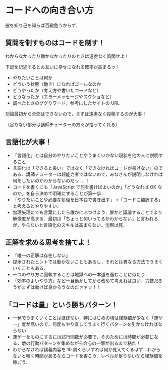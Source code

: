 # コードへの向き合い方

彼を知り己を知らば百戦危うからず．

## 質問を制すものはコードを制す！

わからなかったり動かなかったりのときは遠慮なく質問せよ！

下記を記述するとお互いに幸せになれる確率が高まるッ！

- やりたいことは何か
- どういう状態（動き）になればゴールなのか
- どうやったか（考え方や書いたコードなど）
- どうなったか（エラーメッセージやスクショなど）
- 調べたときのググりワード，参考にしたサイトの URL

勿論最初から全部はできないので，まずは遠慮なく投稿するのが大事！

（足りない部分は講師チューターの方々が拾ってくれる）

## 言語化が大事！

- 「言語化」とは自分のやりたいことやうまくいかない現状を他の人に説明すること．
- 言語化は「できると良い」ではなく「できなければコードが書けない」のである．講師チューターは超能力者ではないので，みなさんが説明しなければ何をしたいのかわからないのだッ．．！
- コードを書くにも「JavaScript で何を書けばよいのか」「どうなれば OK なのか」を自ら決めて明確にすることが第一歩．
- 「やりたいことや必要な処理を日本語で書き出す」→「コードに翻訳する」と考えるとやりやすい．
- 無理矢理にでも言葉にしたら誰かにぶつけよう．誰かと議論することでより解像度が高まる．最初は「ちょっと何いってるかわからない」と言われるが，やらないと言語化のスキルは高まらない．沈黙は死．

## 正解を求める思考を捨てよ！

- 「唯一の正解は存在しない」
- 提示されたヒントでは動かないこともあるし，それとは異なる方法でうまくいくこともある．
- 一つのやり方に固執することは地獄への一本道を進むことに似たり．
- 「効率のよいやり方」など一旦動かしてから改めて考えれば良い．力技だろうがまずは動けば良かろうなのだァァッ！！

## 「コードは量」という勝ちパターン！

- 一発でうまくいくことはほぼない．特にはじめの頃は経験値が少なく「運ゲー」度が高いので，何度もやり直してうまく行くパターンを引かなければならない．
- 運ゲーをものにするには試行回数が必要で，そのためには時間が必要になる．敵の行動パターンを集めながら会心の一撃が出るまで粘れ！
- わからなければ講義内容を 10 周くらいすれば何か見えてくるはず．わからないと嘆く時間があるならコードを書こう．レベルが足りないなら経験値を稼ごう．
